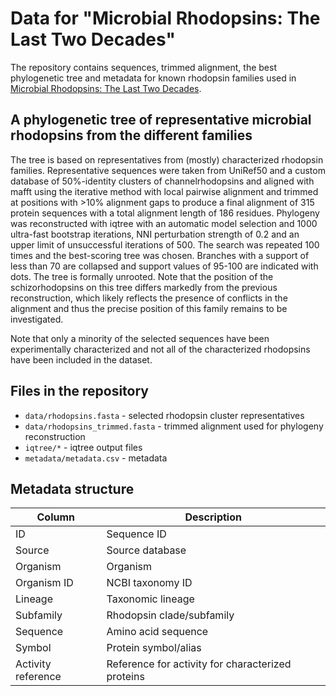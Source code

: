 # Data for "Microbial Rhodopsins: The Last Two Decades"

The repository contains sequences, trimmed alignment, the best phylogenetic tree and metadata for known rhodopsin families used in [Microbial Rhodopsins: The Last Two Decades](https://doi.org/10.1146/annurev-micro-031721-020452).

## A phylogenetic tree of representative microbial rhodopsins from the different families

The tree is based on representatives from (mostly) characterized rhodopsin families. Representative sequences were taken from UniRef50 and a custom database of 50%-identity clusters of channelrhodopsins and aligned with mafft using the iterative method with local pairwise alignment and trimmed at positions with >10% alignment gaps to produce a final alignment of 315 protein sequences with a total alignment length of 186 residues. Phylogeny was reconstructed with iqtree with an automatic model selection and 1000 ultra-fast bootstrap iterations, NNI perturbation strength of 0.2 and an upper limit of unsuccessful iterations of 500. The search was repeated 100 times and the best-scoring tree was chosen. Branches with a support of less than 70 are collapsed and support values of 95-100 are indicated with dots. The tree is formally unrooted. Note that the position of the schizorhodopsins on this tree differs markedly from the previous reconstruction, which likely reflects the presence of conflicts in the alignment and thus the precise position of this family remains to be investigated.

Note that only a minority of the selected sequences have been experimentally characterized and not all of the characterized rhodopsins have been included in the dataset.

## Files in the repository

* `data/rhodopsins.fasta` - selected rhodopsin cluster representatives
* `data/rhodopsins_trimmed.fasta` - trimmed alignment used for phylogeny reconstruction
* `iqtree/*` - iqtree output files
* `metadata/metadata.csv` - metadata

## Metadata structure

| Column             | Description                                       |
|--------------------|---------------------------------------------------|
| ID                 | Sequence ID                                       |
| Source             | Source database                                   |
| Organism           | Organism                                          |
| Organism ID        | NCBI taxonomy ID                                  |
| Lineage            | Taxonomic lineage                                 |
| Subfamily          | Rhodopsin clade/subfamily                         |
| Sequence           | Amino acid sequence                               |
| Symbol             | Protein symbol/alias                              |
| Activity reference | Reference for activity for characterized proteins |

